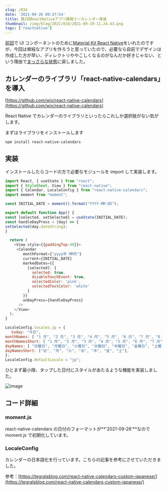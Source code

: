 ```yaml
---
slug: /834
date: '2021-09-26 09:37:54'
title: 第2回ReactNativeアプリ開発③〜カレンダー実装
thumbnail: /img/blog/2021/834/2021-09-19-11.24.43.png
tags: ['reactnative']
---
```

[前回](https://totolog34.com/827/)で UI コンポーネントのために[Material Kit React Native](https://www.creative-tim.com/product/material-kit-react-native)をいれたのですが、今回は単純なアプリを作ろうと思っていたので、必要なら自前でデザインは作成した方が早い、ディレクトリややこしくなるのがなんだか好きじゃない、という理由で[まっさらな状態](https://totolog34.com/813/)に戻しました。

## カレンダーのライブラリ「react-native-calendars」を導入

[https://github.com/wix/react-native-calendars](https://github.com/wix/react-native-calendars)

React Native でカレンダーのライブラリといったらこれしか選択肢がない気がします。

まずはライブラリをインストールします

```sh
npm install react-native-calendars
```

## 実装

インストールしたらコードの方で必要なモジュールを import して実装します。

```javascript
import React, { useState } from "react";
import { StyleSheet, View } from "react-native";
import { Calendar, LocaleConfig } from "react-native-calendars";
import moment from "moment";

const INITIAL_DATE = moment().format("YYYY-MM-DD");

export default function App() {
const [selected, setSelected] = useState(INITIAL_DATE);
const handleDayPress = (day) => {
setSelected(day.dateString);
}

  return (
    <View style={{paddingTop:40}}>
     <Calendar
        monthFormat={"yyyy年 MM月"}
        current={INITIAL_DATE}
        markedDates={{
          [selected]: {
            selected: true,
            disableTouchEvent: true,
            selectedColor: 'pink',
            selectedTextColor: 'white'
          }
        }}
        onDayPress={handleDayPress}
      />
    </View>
  );
}

LocaleConfig.locales.jp = {
　 today: "今日",
monthNames: [ "1 月", "2 月", "3 月", "4 月", "5 月", "6 月", "7 月", "8 月", "9 月", "10 月", "11 月", "12 月", ],
monthNamesShort: [ "1 月", "2 月", "3 月", "4 月", "5 月", "6 月", "7 月", "8 月", "9 月", "10 月", "11 月", "12 月", ],
dayNames: [ "日曜日", "月曜日", "火曜日", "水曜日", "木曜日", "金曜日", "土曜日", ],
dayNamesShort: ["日", "月", "火", "水", "木", "金", "土"],
};
LocaleConfig.defaultLocale = "jp";
```

ひとまず最小限、タップした日付にスタイルがあたるような機能を実装しました。

![image](../../../../images/2021/09/2021-09-26-9.09.30.png)

## コード詳細

### moment.js

react-native-calendars の日付のフォーマットが**'2021-09-26'**なので moment.js で初期化しています。

### LocaleConfig

カレンダーの日本語化を行っています。こちらの記事を参考にさせていただきました。

参考：[https://tegralsblog.com/react-native-calendars-custom-japanese/](https://tegralsblog.com/react-native-calendars-custom-japanese/)
